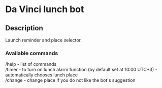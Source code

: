 # Da Vinci lunch bot
  
## Description
Launch reminder and place selector.
  
  
  
### Available commands
/help - list of commands  
/timer - to turn on lunch alarm function (by default set at 10:00 UTC+3) - automatically chooses lunch place  
/change - change place if you do not like the bot's suggestion 

